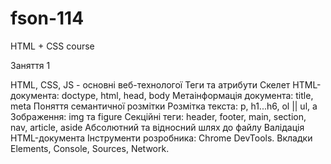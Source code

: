 # fson-114

HTML + CSS course

Заняття 1

HTML, CSS, JS - основні веб-технологої Теги та атрибути Cкелет HTML-документа:
doctype, html, head, body Метаінформація документа: title, meta Поняття
семантичної розмітки Розмітка текста: p, h1...h6, ol || ul, a Зображення: img та
figure Секційні теги: header, footer, main, section, nav, article, aside
Абсолютний та відносний шлях до файлу Валідація HTML-документа Інструменти
розробника: Chrome DevTools. Вкладки Elements, Console, Sources, Network.
